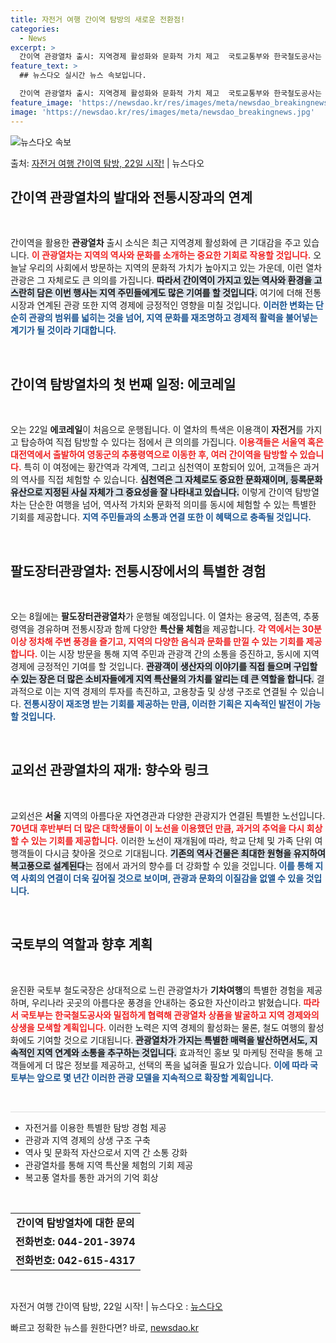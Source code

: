 ```yaml
---
title: 자전거 여행 간이역 탐방의 새로운 전환점!
categories:
  - News
excerpt: >
  간이역 관광열차 출시: 지역경제 활성화와 문화적 가치 제고  국토교통부와 한국철도공사는 지역경제 활성화와 철…
feature_text: >
  ## 뉴스다오 실시간 뉴스 속보입니다.

  간이역 관광열차 출시: 지역경제 활성화와 문화적 가치 제고  국토교통부와 한국철도공사는 지역경제 활성화와 철…
feature_image: 'https://newsdao.kr/res/images/meta/newsdao_breakingnews.jpg'
image: 'https://newsdao.kr/res/images/meta/newsdao_breakingnews.jpg'
---
```


![뉴스다오 속보](https://newsdao.kr/res/images/meta/newsdao_breakingnews.jpg)

<p>출처: <a href="https://newsdao.kr/4335" rel="dofollow">자전거 여행 간이역 탐방, 22일 시작!</a> | 뉴스다오</p>

<h2 data-ke-size="size26">간이역 관광열차의 발대와 전통시장과의 연계</h2>
<p data-ke-size="size16">&nbsp;</p>

간이역을 활용한 <b>관광열차</b> 출시 소식은 최근 지역경제 활성화에 큰 기대감을 주고 있습니다. <b><span style="color: #ee2323;">이 관광열차는 지역의 역사와 문화를 소개하는 중요한 기회로 작용할 것입니다.</span></b> 오늘날 우리의 사회에서 방문하는 지역의 문화적 가치가 높아지고 있는 가운데, 이런 열차 관광은 그 자체로도 큰 의의를 가집니다. <b><span style="background-color: #21538527;">따라서 간이역이 가지고 있는 역사와 환경을 고스란히 담은 이번 행사는 지역 주민들에게도 많은 기여를 할 것입니다.</span></b> 여기에 더해 전통시장과 연계된 관광 또한 지역 경제에 긍정적인 영향을 미칠 것입니다. <b><span style="color: #1a5490;">이러한 변화는 단순히 관광의 범위를 넓히는 것을 넘어, 지역 문화를 재조명하고 경제적 활력을 불어넣는 계기가 될 것이라 기대합니다.</span></b>

<p data-ke-size="size16">&nbsp;</p>

<h2 data-ke-size="size26">간이역 탐방열차의 첫 번째 일정: 에코레일</h2>
<p data-ke-size="size16">&nbsp;</p>

오는 22일 <b>에코레일</b>이 처음으로 운행됩니다. 이 열차의 특색은 이용객이 <b>자전거</b>를 가지고 탑승하여 직접 탐방할 수 있다는 점에서 큰 의의를 가집니다. <b><span style="color: #ee2323;">이용객들은 서울역 혹은 대전역에서 출발하여 영동군의 추풍령역으로 이동한 후, 여러 간이역을 탐방할 수 있습니다.</span></b> 특히 이 여정에는 황간역과 각계역, 그리고 심천역이 포함되어 있어, 고객들은 과거의 역사를 직접 체험할 수 있습니다. <b><span style="background-color: #21538527;">심천역은 그 자체로도 중요한 문화재이며, 등록문화유산으로 지정된 사실 자체가 그 중요성을 잘 나타내고 있습니다.</span></b> 이렇게 간이역 탐방열차는 단순한 여행을 넘어, 역사적 가치와 문화적 의미를 동시에 체험할 수 있는 특별한 기회를 제공합니다. <b><span style="color: #1a5490;">지역 주민들과의 소통과 연결 또한 이 혜택으로 충족될 것입니다.</span></b>

<p data-ke-size="size16">&nbsp;</p>

<h2 data-ke-size="size26">팔도장터관광열차: 전통시장에서의 특별한 경험</h2>
<p data-ke-size="size16">&nbsp;</p>

오는 8월에는 <b>팔도장터관광열차</b>가 운행될 예정입니다. 이 열차는 용궁역, 점촌역, 추풍령역을 경유하며 전통시장과 함께 다양한 <b>특산물 체험</b>을 제공합니다. <b><span style="color: #ee2323;">각 역에서는 30분 이상 정차해 주변 풍경을 즐기고, 지역의 다양한 음식과 문화를 만낄 수 있는 기회를 제공합니다.</span></b> 이는 시장 방문을 통해 지역 주민과 관광객 간의 소통을 증진하고, 동시에 지역 경제에 긍정적인 기여를 할 것입니다. <b><span style="background-color: #21538527;"> 관광객이 생산자의 이야기를 직접 들으며 구입할 수 있는 장은 더 많은 소비자들에게 지역 특산물의 가치를 알리는 데 큰 역할을 합니다.</span></b> 결과적으로 이는 지역 경제의 투자를 촉진하고, 고용창출 및 상생 구조로 연결될 수 있습니다. <b><span style="color: #1a5490;">전통시장이 재조명 받는 기회를 제공하는 만큼, 이러한 기획은 지속적인 발전이 가능할 것입니다.</span></b>

<p data-ke-size="size16">&nbsp;</p>

<h2 data-ke-size="size26">교외선 관광열차의 재개: 향수와 링크</h2>
<p data-ke-size="size16">&nbsp;</p>

교외선은 <b>서울</b> 지역의 아름다운 자연경관과 다양한 관광지가 연결된 특별한 노선입니다. <b><span style="color: #ee2323;">70년대 후반부터 더 많은 대학생들이 이 노선을 이용했던 만큼, 과거의 추억을 다시 회상할 수 있는 기회를 제공합니다.</span></b> 이러한 노선이 재개됨에 따라, 학교 단체 및 가족 단위 여행객들이 다시금 찾아올 것으로 기대됩니다. <b><span style="background-color: #21538527;">기존의 역사 건물은 최대한 원형을 유지하여 복고풍으로 설계된다</span></b>는 점에서 과거의 향수를 더 강화할 수 있을 것입니다. <b><span style="color: #1a5490;">이를 통해 지역 사회의 연결이 더욱 깊어질 것으로 보이며, 관광과 문화의 이질감을 없앨 수 있을 것입니다.</span></b>

<p data-ke-size="size16">&nbsp;</p>

<h2 data-ke-size="size26">국토부의 역할과 향후 계획</h2>
<p data-ke-size="size16">&nbsp;</p>

윤진환 국토부 철도국장은 상대적으로 느린 관광열차가 <b>기차여행</b>의 특별한 경험을 제공하며, 우리나라 곳곳의 아름다운 풍경을 안내하는 중요한 자산이라고 밝혔습니다. <b><span style="color: #ee2323;">따라서 국토부는 한국철도공사와 밀접하게 협력해 관광열차 상품을 발굴하고 지역 경제와의 상생을 모색할 계획입니다.</span></b> 이러한 노력은 지역 경제의 활성화는 물론, 철도 여행의 활성화에도 기여할 것으로 기대됩니다. <b><span style="background-color: #21538527;">관광열차가 가지는 특별한 매력을 발산하면서도, 지속적인 지역 연계와 소통을 추구하는 것입니다.</span></b> 효과적인 홍보 및 마케팅 전략을 통해 고객들에게 더 많은 정보를 제공하고, 선택의 폭을 넓혀줄 필요가 있습니다. <b><span style="color: #1a5490;">이에 따라 국토부는 앞으로 몇 년간 이러한 관광 모델을 지속적으로 확장할 계획입니다.</span></b>

<p data-ke-size="size16">&nbsp;</p>

<hr style="height:1px; border:none; color:#ddd; background-color:#ddd;">
<ul>
  <li>자전거를 이용한 특별한 탐방 경험 제공</li>
  <li>관광과 지역 경제의 상생 구조 구축</li>
  <li>역사 및 문화적 자산으로서 지역 간 소통 강화</li>
  <li>관광열차를 통해 지역 특산물 체험의 기회 제공</li>
  <li>복고풍 열차를 통한 과거의 기억 회상</li>
</ul>
<p data-ke-size="size16">&nbsp;</p>

<table style="width: 100%; border-collapse: collapse;">
  <tbody>
    <tr>
      <td style="text-align: center; height: 17px;"><b>간이역 탐방열차에 대한 문의</b></td>
    </tr>
    <tr>
      <td style="text-align: center; height: 17px;"><b>전화번호: 044-201-3974</b></td>
    </tr>
    <tr>
      <td style="text-align: center; height: 17px;"><b>전화번호: 042-615-4317</b></td>
    </tr>
  </tbody>
</table>
<p data-ke-size="size16">&nbsp;</p>

<p data-ke-size="size16">자전거 여행 간이역 탐방, 22일 시작! | 뉴스다오  : <a href="https://newsdao.kr/4335">뉴스다오</a></p>
 

빠르고 정확한 뉴스를 원한다면? 바로, <a href="https://newsdao.kr" rel="dofollow">newsdao.kr</a>


